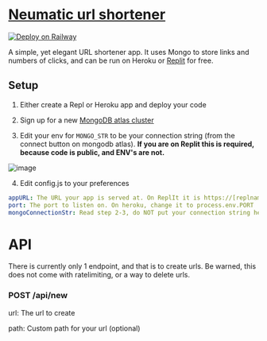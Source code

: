 # [Neumatic url shortener](https://s.neumatic.xyz)
[![Deploy on Railway](https://railway.app/button.svg)](https://railway.app/new/template?template=https%3A%2F%2Fgithub.com%2Fneumatic-org%2Fshortener&plugins=mongodb&referralCode=neumatic)

A simple, yet elegant URL shortener app. It uses Mongo to store links and numbers of clicks, and can be run on Heroku or [Replit](https://repl.it/github/neumatic-org/shortener) for free. 

## Setup

1. Either create a Repl or Heroku app and deploy your code

2. Sign up for a new [MongoDB atlas cluster](https://www.mongodb.com/cloud/atlas/register)

3. Edit your env for `MONGO_STR` to be your connection string (from the connect button on mongodb atlas). **If you are on Replit this is required, because code is public, and ENV's are not.**

![image](https://user-images.githubusercontent.com/86504963/131072924-cf2be4df-bd7b-482b-a6cf-c5d9b510baa3.png)


4. Edit config.js to your preferences

```yaml
appURL: The URL your app is served at. On ReplIt it is https://[replname].[username].repl.co, on heroku it is https://[appname].herokuapp.com
port: The port to listen on. On heroku, change it to process.env.PORT
mongoConnectionStr: Read step 2-3, do NOT put your connection string here if on replit.
```

# API

There is currently only 1 endpoint, and that is to create urls. Be warned, this does not come with ratelimiting, or a way to delete urls.

### POST /api/new

url: The url to create

path: Custom path for your url (optional)
